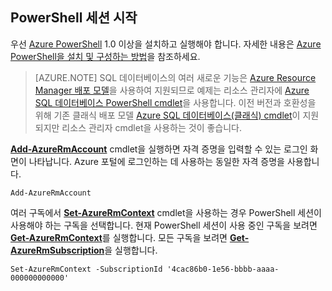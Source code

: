 
## PowerShell 세션 시작

우선 [Azure PowerShell](https://msdn.microsoft.com/library/mt619274.aspx) 1.0 이상을 설치하고 실행해야 합니다. 자세한 내용은 [Azure PowerShell을 설치 및 구성하는 방법](../articles/powershell-install-configure.md)을 참조하세요.


>[AZURE.NOTE] SQL 데이터베이스의 여러 새로운 기능은 [Azure Resource Manager 배포 모델](../articles/resource-group-overview.md)을 사용하여 지원되므로 예제는 리소스 관리자에 [Azure SQL 데이터베이스 PowerShell cmdlet](https://msdn.microsoft.com/library/azure/mt574084.aspx)을 사용합니다. 이전 버전과 호환성을 위해 기존 클래식 배포 모델 [Azure SQL 데이터베이스(클래식) cmdlet](https://msdn.microsoft.com/library/azure/dn546723.aspx)이 지원되지만 리소스 관리자 cmdlet을 사용하는 것이 좋습니다.


[**Add-AzureRmAccount**](https://msdn.microsoft.com/library/mt619267.aspx) cmdlet을 실행하면 자격 증명을 입력할 수 있는 로그인 화면이 나타납니다. Azure 포털에 로그인하는 데 사용하는 동일한 자격 증명을 사용합니다.

	Add-AzureRmAccount

여러 구독에서 [**Set-AzureRmContext**](https://msdn.microsoft.com/library/mt619263.aspx) cmdlet을 사용하는 경우 PowerShell 세션이 사용해야 하는 구독을 선택합니다. 현재 PowerShell 세션이 사용 중인 구독을 보려면 [**Get-AzureRmContext**](https://msdn.microsoft.com/library/mt619265.aspx)를 실행합니다. 모든 구독을 보려면 [**Get-AzureRmSubscription**](https://msdn.microsoft.com/library/mt619284.aspx)을 실행합니다.

	Set-AzureRmContext -SubscriptionId '4cac86b0-1e56-bbbb-aaaa-000000000000'

